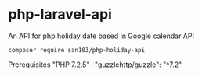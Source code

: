 # php-laravel-api
An API for php holiday date based in Google calendar API

    composer require san103/php-holiday-api

Prerequisites
  "PHP 7.2.5"
  -"guzzlehttp/guzzle": "^7.2"
